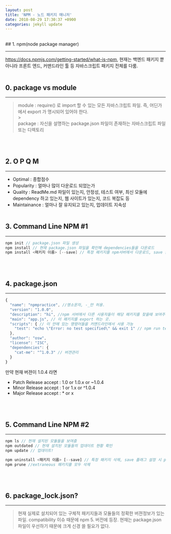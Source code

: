 ```yaml
---
layout: post
title: 'NPM - 노드 패키지 매니저'
date: 2018-08-29 17:30:37 +0900
categories: jekyll update
---
```


<br>
## 1. npm(node package manager)

---

https://docs.npmjs.com/getting-started/what-is-npm, 현재는 백엔드 패키지 뿐 아니라 프론트 엔드, 커맨드라인 툴 등 자바스크립트 패키지 전체를 다룸.
<br>
<br>

## 0. package vs module

---

> module : require() 로 import 할 수 있는 모든 자바스크립트 파일. 즉, 어딘가에서 export 가 명시되어 있어야 한다.<br> > <br>
> package : 자신을 설명하는 package.json 파일이 존재하는 자바스크립트 파일 또는 디렉토리

<br>
<br>

## 2. O P Q M

---

- Optimal : 종합점수
- Popularity : 얼마나 많이 다운로드 되었는가
- Quality : ReadMe.md 파일이 있는지, 안정성, 테스트 여부, 최신 모듈에 dependency 하고 있는지, 웹 사이트가 있는지, 코드 복잡도 등
- Maintainance : 얼마나 잘 유지되고 있는지, 업데이트 지속성
  <br>
  <br>

## 3. Command Line NPM #1

---

```java
npm init // package.json 파일 생성
npm install // 현재 package.json 파일을 확인해 dependencies들을 다운로드
npm install <패키지 이름> [--save] // 특정 패키지를 npm서버에서 다운로드, save 플래그를 적으면 package.json 에 dependencies 속성으로 추가
```

<br>
<br>

## 4. package.json

---

```javascript
{
  "name": "npmpractice", //영소문자, -_만 허용.
  "version": "1.0.0",
  "description": "hi", //npm 서버에서 다른 사용자들이 해당 패키지를 찾을때 보여주는 내용
  "main": "app.js", // 이 패키지를 export 하는 곳.
  "scripts": { // 이 안에 있는 명령어들을 커맨드라인에서 사용 가능
    "test": "echo \"Error: no test specified\" && exit 1" // npm run test
  },
  "author": "osw",
  "license": "ISC",
  "dependencies": {
    "cat-me": "^1.0.3" // 버젼관리
  }
}
```

만약 현재 버젼이 1.0.4 라면

- Patch Release accept : 1.0 or 1.0.x or ~1.0.4
- Minor Release accept : 1 or 1.x or ^1.0.4
- Major Release accept : \* or x

<br>
<br>

## 5. Command Line NPM #2

---

```javascript
npm ls // 현재 설치된 모듈들을 보여줌
npm outdated // 현재 설치된 모듈들의 업데이트 현황 확인
npm update // 업데이트!

npm uninstall <패키지 이름> [--save] // 특정 패키지 삭제, save 플래그 설정 시 package.json 의 dependencies 에서도 삭제!
npm prune //extraneous 패키지를 모두 삭제
```

<br>
<br>

## 6. package_lock.json?

---

> 현재 실제로 설치되어 있는 구체적 패키지들과 모듈들의 정확한 버젼정보가 있는 파일. compatibility 이슈 때문에 npm 5. 버전에 등장. 현재는 package.json 파일이 우선하기 때문에 크게 신경 쓸 필요가 없다.
